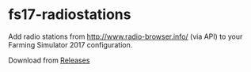 # fs17-radiostations

Add radio stations from http://www.radio-browser.info/ (via API) to your Farming Simulator 2017 configuration.

Download from [Releases](/releases)